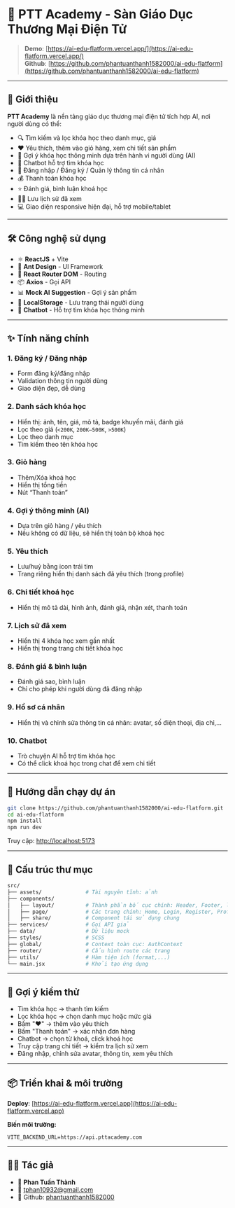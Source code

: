 # 📘 PTT Academy - Sàn Giáo Dục Thương Mại Điện Tử

> **Demo**: [https://ai-edu-flatform.vercel.app/](https://ai-edu-flatform.vercel.app/)  
> **Github**: [https://github.com/phantuanthanh1582000/ai-edu-flatform](https://github.com/phantuanthanh1582000/ai-edu-flatform)

---

## 🧠 Giới thiệu

**PTT Academy** là nền tảng giáo dục thương mại điện tử tích hợp AI, nơi người dùng có thể:

- 🔍 Tìm kiếm và lọc khóa học theo danh mục, giá
- ❤️ Yêu thích, thêm vào giỏ hàng, xem chi tiết sản phẩm
- 🤖 Gợi ý khóa học thông minh dựa trên hành vi người dùng (AI)
- 💬 Chatbot hỗ trợ tìm khóa học
- 📝 Đăng nhập / Đăng ký / Quản lý thông tin cá nhân
- 💰 Thanh toán khóa học
- ⭐ Đánh giá, bình luận khoá học
- 🕵️‍♂️ Lưu lịch sử đã xem
- 💻 Giao diện responsive hiện đại, hỗ trợ mobile/tablet

---

## 🛠️ Công nghệ sử dụng

- ⚛️ **ReactJS** + Vite
- 🎨 **Ant Design** - UI Framework
- 🔄 **React Router DOM** - Routing
- 📦 **Axios** - Gọi API
- 📊 **Mock AI Suggestion** - Gợi ý sản phẩm
- 💾 **LocalStorage** - Lưu trạng thái người dùng
- 🤖 **Chatbot** - Hỗ trợ tìm khóa học thông minh

---

## ✨ Tính năng chính

### 1. Đăng ký / Đăng nhập

- Form đăng ký/đăng nhập
- Validation thông tin người dùng
- Giao diện đẹp, dễ dùng

### 2. Danh sách khóa học

- Hiển thị: ảnh, tên, giá, mô tả, badge khuyến mãi, đánh giá
- Lọc theo giá (`<200K`, `200K–500K`, `>500K`)
- Lọc theo danh mục
- Tìm kiếm theo tên khóa học

### 3. Giỏ hàng

- Thêm/Xóa khoá học
- Hiển thị tổng tiền
- Nút “Thanh toán”

### 4. Gợi ý thông minh (AI)

- Dựa trên giỏ hàng / yêu thích
- Nếu không có dữ liệu, sẽ hiển thị toàn bộ khoá học

### 5. Yêu thích

- Lưu/huỷ bằng icon trái tim
- Trang riêng hiển thị danh sách đã yêu thích (trong profile)

### 6. Chi tiết khoá học

- Hiển thị mô tả dài, hình ảnh, đánh giá, nhận xét, thanh toán

### 7. Lịch sử đã xem

- Hiển thị 4 khóa học xem gần nhất
- Hiển thị trong trang chi tiết khóa học

### 8. Đánh giá & bình luận

- Đánh giá sao, bình luận
- Chỉ cho phép khi người dùng đã đăng nhập

### 9. Hồ sơ cá nhân

- Hiển thị và chỉnh sửa thông tin cá nhân: avatar, số điện thoại, địa chỉ,...

### 10. Chatbot

- Trò chuyện AI hỗ trợ tìm khóa học
- Có thể click khoá học trong chat để xem chi tiết

---

## 🚀 Hướng dẫn chạy dự án

```bash
git clone https://github.com/phantuanthanh1582000/ai-edu-flatform.git
cd ai-edu-flatform
npm install
npm run dev
```

Truy cập: [http://localhost:5173](http://localhost:5173)

---

## 📁 Cấu trúc thư mục

```bash
src/
├── assets/              # Tài nguyên tĩnh: ảnh
├── components/
│   ├── layout/          # Thành phần bố cục chính: Header, Footer, layout.user
│   ├── page/            # Các trang chính: Home, Login, Register, Profile, Cart,...
│   ├── share/           # Component tái sử dụng chung
├── services/            # Gọi API giả
├── data/                # Dữ liệu mock
├── styles/              # SCSS
├── global/              # Context toàn cục: AuthContext
├── router/              # Cấu hình route các trang
├── utils/               # Hàm tiện ích (format,...)
└── main.jsx             # Khởi tạo ứng dụng

```

---

## 🧪 Gợi ý kiểm thử

- Tìm khóa học → thanh tìm kiếm
- Lọc khóa học → chọn danh mục hoặc mức giá
- Bấm "❤️" → thêm vào yêu thích
- Bấm "Thanh toán" → xác nhận đơn hàng
- Chatbot → chọn từ khoá, click khoá học
- Truy cập trang chi tiết → kiểm tra lịch sử xem
- Đăng nhập, chỉnh sửa avatar, thông tin, xem yêu thích

---

## 📦 Triển khai & môi trường

**Deploy**: [https://ai-edu-flatform.vercel.app](https://ai-edu-flatform.vercel.app)

**Biến môi trường:**

```env
VITE_BACKEND_URL=https://api.pttacademy.com
```

---

## 👨‍💼 Tác giả

- 👤 **Phan Tuấn Thành**
- 📧 [tphan10932@gmail.com](mailto:tphan10932@gmail.com)
- 🔗 Github: [phantuanthanh1582000](https://github.com/phantuanthanh1582000)
